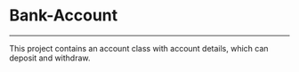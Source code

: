 # Bank-Account

---

This project contains an account class with account details, which can deposit and withdraw.
